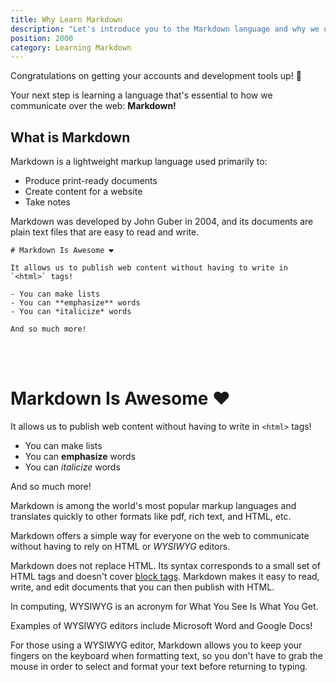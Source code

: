 ```yaml
---
title: Why Learn Markdown
description: "Let's introduce you to the Markdown language and why we use it to communicate on the web!"
position: 2000
category: Learning Markdown
---
```


Congratulations on getting your accounts and development tools up! 🏁

Your next step is learning a language that's essential to how we communicate over the web: **Markdown!**

## What is Markdown

Markdown is a lightweight markup language used primarily to:

- Produce print-ready documents 
- Create content for a website
- Take notes

Markdown was developed by John Guber in 2004, and its documents are plain text files that are easy to read and write. 

<code-group>
<code-block label="Markdown" active>

```
# Markdown Is Awesome ❤️

It allows us to publish web content without having to write in `<html>` tags!

- You can make lists
- You can **emphasize** words
- You can *italicize* words

And so much more! 

```

  </code-block>
<code-block label="Output">
<br></br>

# Markdown Is Awesome ❤️

It allows us to publish web content without having to write in `<html>` tags!

- You can make lists
- You can **emphasize** words
- You can *italicize* words

And so much more! 

 </code-block>
</code-group>

Markdown is among the world's most popular markup languages and translates quickly to other formats like pdf, rich text, and HTML, etc.

Markdown offers a simple way for everyone on the web to communicate without having to rely on HTML or _WYSIWYG_ editors.

<alert>Markdown does not replace HTML. Its syntax corresponds to a small set of HTML tags and doesn't cover [block tags](https://developer.mozilla.org/en-US/docs/Web/HTML/Block-level_elements). Markdown makes it easy to read, write, and edit documents that you can then publish with HTML.</alert>

<alert>
In computing, WYSIWYG is an acronym for What You See Is What You Get. 

Examples of WYSIWYG editors include Microsoft Word and Google Docs!
</alert>

<alert>
For those using a WYSIWYG editor, Markdown allows you to keep your fingers on the keyboard when formatting text, so you don't have to grab the mouse in order to select and format your text before returning to typing.
</alert>
